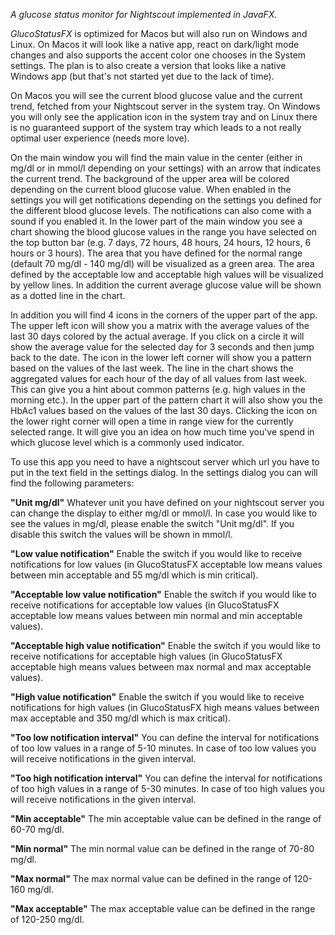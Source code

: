 *A glucose status monitor for Nightscout implemented in JavaFX.*

*GlucoStatusFX* is optimized for Macos but will also run on Windows and Linux. On Macos it will look like a native app, react on dark/light mode changes and also supports the
accent color one chooses in the System settings.
The plan is to also create a version that looks like a native Windows app (but that's not started yet due to the lack of time).

On Macos you will see the current blood glucose value and the current trend, fetched from your Nightscout server in the system tray. On Windows you will only see the application
icon in the system tray and on Linux there is no guaranteed support of the system tray which leads to a not really optimal user experience (needs more love).

On the main window you will find the main value in the center (either in mg/dl or in mmol/l depending on your settings) with an arrow that indicates the current trend.
The background of the upper area will be colored depending on the current blood glucose value. When enabled in the settings you will get notifications depending on the
settings you defined for the different blood glucose levels. The notifications can also come with a sound if you enabled it.
In the lower part of the main window you see a chart showing the blood glucose values in the range you have selected on the top button bar (e.g. 7 days, 72 hours, 48 hours, 24 hours,
12 hours, 6 hours or 3 hours).
The area that you have defined for the normal range (default 70 mg/dl - 140 mg/dl) will be visualized as a green area. The area defined by the acceptable low and acceptable high
values will be visualized by yellow lines. In addition the current average glucose value will be shown as a dotted line in the chart.

In addition you will find 4 icons in the corners of the upper part of the app. The upper left icon will show you a matrix with the average values of the last 30 days colored by
the actual average. If you click on a circle it will show the average value for the selected day for 3 seconds and then jump back to the date.
The icon in the lower left corner will show you a pattern based on the values of the last week. The line in the chart shows the aggregated values for each hour of the day of all
values from last week. This can give you a hint about common patterns (e.g. high values in the morning etc.). In the upper part of the pattern chart it will also show you the
HbAc1 values based on the values of the last 30 days.
Clicking the icon on the lower right corner will open a time in range view for the currently selected range. It will give you an idea on how much time you've spend in which 
glucose level which is a commonly used indicator.

To use this app you need to have a nightscout server which url you have to put in the
text field in the settings dialog.
In the settings dialog you can will find the following parameters:

**"Unit mg/dl"**
Whatever unit you have defined on your nightscout server you can change the display to either mg/dl or mmol/l. In case you would like to see the values in mg/dl, please enable the switch "Unit mg/dl". If you disable this switch the values will be shown in mmol/l.

**"Low value notification"**
Enable the switch if you would like to receive notifications for low values (in GlucoStatusFX acceptable low means values between min acceptable and 55 mg/dl which is min critical).

**"Acceptable low value notification"**
Enable the switch if you would like to receive notifications for acceptable low values (in GlucoStatusFX acceptable low means values between min normal and min acceptable values).

**"Acceptable high value notification"**
Enable the switch if you would like to receive notifications for acceptable high values (in GlucoStatusFX acceptable high means values between max normal and max acceptable values).

**"High value notification"**
Enable the switch if you would like to receive notifications for high values (in GlucoStatusFX high means values between max acceptable and 350 mg/dl which is max critical).

**"Too low notification interval"**
You can define the interval for notifications of too low values in a range of 5-10 minutes. In case of too low values you will receive notifications in the given interval.

**"Too high notification interval"**
You can define the interval for notifications of too high values in a range of 5-30 minutes. In case of too high values you will receive notifications in the given interval.

**"Min acceptable"**
The min acceptable value can be defined in the range of 60-70 mg/dl.

**"Min normal"**
The min normal value can be defined in the range of 70-80 mg/dl.

**"Max normal"**
The max normal value can be defined in the range of 120-160 mg/dl.

**"Max acceptable"**
The max acceptable value can be defined in the range of 120-250 mg/dl.


